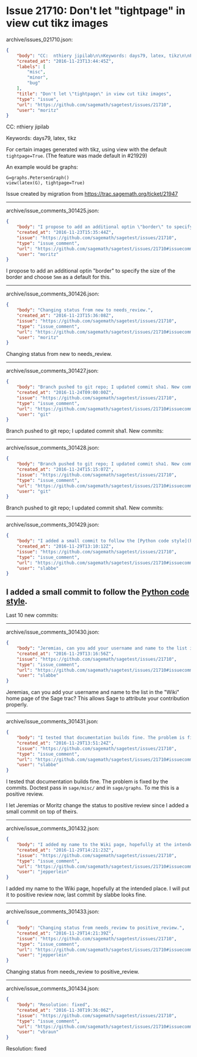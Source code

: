 # Issue 21710: Don't let "tightpage" in view cut tikz images

archive/issues_021710.json:
```json
{
    "body": "CC:  nthiery jipilab\n\nKeywords: days79, latex, tikz\n\nFor certain images generated with tikz, using view with the default `tightpage=True`. (The feature was made default in #21929)\n\nAn example would be graphs:\n\n```\nG=graphs.PetersenGraph()\nview(latex(G), tightpage=True)\n```\n\n\nIssue created by migration from https://trac.sagemath.org/ticket/21947\n\n",
    "created_at": "2016-11-23T13:44:45Z",
    "labels": [
        "misc",
        "minor",
        "bug"
    ],
    "title": "Don't let \"tightpage\" in view cut tikz images",
    "type": "issue",
    "url": "https://github.com/sagemath/sagetest/issues/21710",
    "user": "moritz"
}
```
CC:  nthiery jipilab

Keywords: days79, latex, tikz

For certain images generated with tikz, using view with the default `tightpage=True`. (The feature was made default in #21929)

An example would be graphs:

```
G=graphs.PetersenGraph()
view(latex(G), tightpage=True)
```


Issue created by migration from https://trac.sagemath.org/ticket/21947





---

archive/issue_comments_301425.json:
```json
{
    "body": "I propose to add an additional optin \"border\" to specify the size of the border and choose `5mm` as a default for this.",
    "created_at": "2016-11-23T15:35:44Z",
    "issue": "https://github.com/sagemath/sagetest/issues/21710",
    "type": "issue_comment",
    "url": "https://github.com/sagemath/sagetest/issues/21710#issuecomment-301425",
    "user": "moritz"
}
```

I propose to add an additional optin "border" to specify the size of the border and choose `5mm` as a default for this.



---

archive/issue_comments_301426.json:
```json
{
    "body": "Changing status from new to needs_review.",
    "created_at": "2016-11-23T15:36:08Z",
    "issue": "https://github.com/sagemath/sagetest/issues/21710",
    "type": "issue_comment",
    "url": "https://github.com/sagemath/sagetest/issues/21710#issuecomment-301426",
    "user": "moritz"
}
```

Changing status from new to needs_review.



---

archive/issue_comments_301427.json:
```json
{
    "body": "Branch pushed to git repo; I updated commit sha1. New commits:",
    "created_at": "2016-11-24T09:00:00Z",
    "issue": "https://github.com/sagemath/sagetest/issues/21710",
    "type": "issue_comment",
    "url": "https://github.com/sagemath/sagetest/issues/21710#issuecomment-301427",
    "user": "git"
}
```

Branch pushed to git repo; I updated commit sha1. New commits:



---

archive/issue_comments_301428.json:
```json
{
    "body": "Branch pushed to git repo; I updated commit sha1. New commits:",
    "created_at": "2016-11-24T15:15:07Z",
    "issue": "https://github.com/sagemath/sagetest/issues/21710",
    "type": "issue_comment",
    "url": "https://github.com/sagemath/sagetest/issues/21710#issuecomment-301428",
    "user": "git"
}
```

Branch pushed to git repo; I updated commit sha1. New commits:



---

archive/issue_comments_301429.json:
```json
{
    "body": "I added a small commit to follow the [Python code style](http://doc.sagemath.org/html/en/developer/coding_basics.html#python-code-style).\n----\nLast 10 new commits:",
    "created_at": "2016-11-29T13:10:12Z",
    "issue": "https://github.com/sagemath/sagetest/issues/21710",
    "type": "issue_comment",
    "url": "https://github.com/sagemath/sagetest/issues/21710#issuecomment-301429",
    "user": "slabbe"
}
```

I added a small commit to follow the [Python code style](http://doc.sagemath.org/html/en/developer/coding_basics.html#python-code-style).
----
Last 10 new commits:



---

archive/issue_comments_301430.json:
```json
{
    "body": "Jeremias, can you add your username and name to the list in the \"Wiki\" home page of the Sage trac? This allows Sage to attribute your contribution properly.",
    "created_at": "2016-11-29T13:16:56Z",
    "issue": "https://github.com/sagemath/sagetest/issues/21710",
    "type": "issue_comment",
    "url": "https://github.com/sagemath/sagetest/issues/21710#issuecomment-301430",
    "user": "slabbe"
}
```

Jeremias, can you add your username and name to the list in the "Wiki" home page of the Sage trac? This allows Sage to attribute your contribution properly.



---

archive/issue_comments_301431.json:
```json
{
    "body": "I tested that documentation builds fine. The problem is fixed by the commits. Doctest pass in `sage/misc/` and in `sage/graphs`. To me this is a positive review.\n\nI let Jeremias or Moritz change the status to positive review since I added a small commit on top of theirs.",
    "created_at": "2016-11-29T13:51:24Z",
    "issue": "https://github.com/sagemath/sagetest/issues/21710",
    "type": "issue_comment",
    "url": "https://github.com/sagemath/sagetest/issues/21710#issuecomment-301431",
    "user": "slabbe"
}
```

I tested that documentation builds fine. The problem is fixed by the commits. Doctest pass in `sage/misc/` and in `sage/graphs`. To me this is a positive review.

I let Jeremias or Moritz change the status to positive review since I added a small commit on top of theirs.



---

archive/issue_comments_301432.json:
```json
{
    "body": "I added my name to the Wiki page, hopefully at the intended place. I will put it to positive review now, last commit by slabbe looks fine.",
    "created_at": "2016-11-29T14:21:23Z",
    "issue": "https://github.com/sagemath/sagetest/issues/21710",
    "type": "issue_comment",
    "url": "https://github.com/sagemath/sagetest/issues/21710#issuecomment-301432",
    "user": "jepperlein"
}
```

I added my name to the Wiki page, hopefully at the intended place. I will put it to positive review now, last commit by slabbe looks fine.



---

archive/issue_comments_301433.json:
```json
{
    "body": "Changing status from needs_review to positive_review.",
    "created_at": "2016-11-29T14:21:39Z",
    "issue": "https://github.com/sagemath/sagetest/issues/21710",
    "type": "issue_comment",
    "url": "https://github.com/sagemath/sagetest/issues/21710#issuecomment-301433",
    "user": "jepperlein"
}
```

Changing status from needs_review to positive_review.



---

archive/issue_comments_301434.json:
```json
{
    "body": "Resolution: fixed",
    "created_at": "2016-11-30T19:36:06Z",
    "issue": "https://github.com/sagemath/sagetest/issues/21710",
    "type": "issue_comment",
    "url": "https://github.com/sagemath/sagetest/issues/21710#issuecomment-301434",
    "user": "vbraun"
}
```

Resolution: fixed
